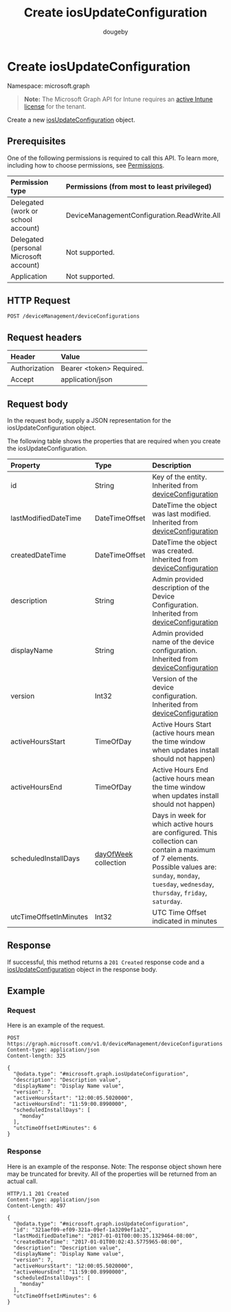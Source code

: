 ﻿---
title: "Create iosUpdateConfiguration"
description: "Create a new iosUpdateConfiguration object."
author: "dougeby"
localization_priority: Normal
ms.prod: "intune"
doc_type: apiPageType
---

# Create iosUpdateConfiguration

Namespace: microsoft.graph

> **Note:** The Microsoft Graph API for Intune requires an [active Intune license](https://go.microsoft.com/fwlink/?linkid=839381) for the tenant.

Create a new [iosUpdateConfiguration](../resources/intune-deviceconfig-iosupdateconfiguration.md) object.

## Prerequisites

One of the following permissions is required to call this API. To learn more, including how to choose permissions, see [Permissions](/graph/permissions-reference).

| Permission type                        | Permissions (from most to least privileged) |
| :------------------------------------- | :------------------------------------------ |
| Delegated (work or school account)     | DeviceManagementConfiguration.ReadWrite.All |
| Delegated (personal Microsoft account) | Not supported.                              |
| Application                            | Not supported.                              |

## HTTP Request

<!-- {
  "blockType": "ignored"
}
-->

```http
POST /deviceManagement/deviceConfigurations
```

## Request headers

| Header        | Value                          |
| :------------ | :----------------------------- |
| Authorization | Bearer &lt;token&gt; Required. |
| Accept        | application/json               |

## Request body

In the request body, supply a JSON representation for the iosUpdateConfiguration object.

The following table shows the properties that are required when you create the iosUpdateConfiguration.

| Property               | Type                                                                  | Description                                                                                                                                                                                                 |
| :--------------------- | :-------------------------------------------------------------------- | :---------------------------------------------------------------------------------------------------------------------------------------------------------------------------------------------------------- |
| id                     | String                                                                | Key of the entity. Inherited from [deviceConfiguration](../resources/intune-deviceconfig-deviceconfiguration.md)                                                                                            |
| lastModifiedDateTime   | DateTimeOffset                                                        | DateTime the object was last modified. Inherited from [deviceConfiguration](../resources/intune-deviceconfig-deviceconfiguration.md)                                                                        |
| createdDateTime        | DateTimeOffset                                                        | DateTime the object was created. Inherited from [deviceConfiguration](../resources/intune-deviceconfig-deviceconfiguration.md)                                                                              |
| description            | String                                                                | Admin provided description of the Device Configuration. Inherited from [deviceConfiguration](../resources/intune-deviceconfig-deviceconfiguration.md)                                                       |
| displayName            | String                                                                | Admin provided name of the device configuration. Inherited from [deviceConfiguration](../resources/intune-deviceconfig-deviceconfiguration.md)                                                              |
| version                | Int32                                                                 | Version of the device configuration. Inherited from [deviceConfiguration](../resources/intune-deviceconfig-deviceconfiguration.md)                                                                          |
| activeHoursStart       | TimeOfDay                                                             | Active Hours Start (active hours mean the time window when updates install should not happen)                                                                                                               |
| activeHoursEnd         | TimeOfDay                                                             | Active Hours End (active hours mean the time window when updates install should not happen)                                                                                                                 |
| scheduledInstallDays   | [dayOfWeek](../resources/intune-deviceconfig-dayofweek.md) collection | Days in week for which active hours are configured. This collection can contain a maximum of 7 elements. Possible values are: `sunday`, `monday`, `tuesday`, `wednesday`, `thursday`, `friday`, `saturday`. |
| utcTimeOffsetInMinutes | Int32                                                                 | UTC Time Offset indicated in minutes                                                                                                                                                                        |

## Response

If successful, this method returns a `201 Created` response code and a [iosUpdateConfiguration](../resources/intune-deviceconfig-iosupdateconfiguration.md) object in the response body.

## Example

### Request

Here is an example of the request.

```http
POST https://graph.microsoft.com/v1.0/deviceManagement/deviceConfigurations
Content-type: application/json
Content-length: 325

{
  "@odata.type": "#microsoft.graph.iosUpdateConfiguration",
  "description": "Description value",
  "displayName": "Display Name value",
  "version": 7,
  "activeHoursStart": "12:00:05.5020000",
  "activeHoursEnd": "11:59:00.8990000",
  "scheduledInstallDays": [
    "monday"
  ],
  "utcTimeOffsetInMinutes": 6
}
```

### Response

Here is an example of the response. Note: The response object shown here may be truncated for brevity. All of the properties will be returned from an actual call.

```http
HTTP/1.1 201 Created
Content-Type: application/json
Content-Length: 497

{
  "@odata.type": "#microsoft.graph.iosUpdateConfiguration",
  "id": "321aef09-ef09-321a-09ef-1a3209ef1a32",
  "lastModifiedDateTime": "2017-01-01T00:00:35.1329464-08:00",
  "createdDateTime": "2017-01-01T00:02:43.5775965-08:00",
  "description": "Description value",
  "displayName": "Display Name value",
  "version": 7,
  "activeHoursStart": "12:00:05.5020000",
  "activeHoursEnd": "11:59:00.8990000",
  "scheduledInstallDays": [
    "monday"
  ],
  "utcTimeOffsetInMinutes": 6
}
```
